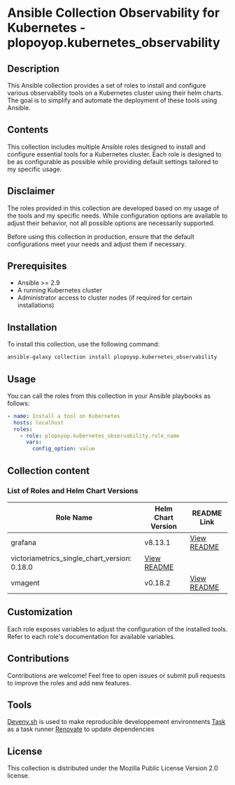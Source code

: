 # Ansible Collection Observability for Kubernetes - plopoyop.kubernetes_observability

## Description

This Ansible collection provides a set of roles to install and configure various observability tools on a Kubernetes cluster using their helm charts. The goal is to simplify and automate the deployment of these tools using Ansible.

## Contents

This collection includes multiple Ansible roles designed to install and configure essential tools for a Kubernetes cluster. Each role is designed to be as configurable as possible while providing default settings tailored to my specific usage.

## Disclaimer

The roles provided in this collection are developed based on my usage of the tools and my specific needs. While configuration options are available to adjust their behavior, not all possible options are necessarily supported.

Before using this collection in production, ensure that the default configurations meet your needs and adjust them if necessary.

## Prerequisites

- Ansible >= 2.9
- A running Kubernetes cluster
- Administrator access to cluster nodes (if required for certain installations)

## Installation

To install this collection, use the following command:

```sh
ansible-galaxy collection install plopoyop.kubernetes_observability
```

## Usage

You can call the roles from this collection in your Ansible playbooks as follows:

```yaml
- name: Install a tool on Kubernetes
  hosts: localhost
  roles:
    - role: plopoyop.kubernetes_observability.role_name
      vars:
        config_option: value
```

## Collection content
### List of Roles and Helm Chart Versions

| Role Name       | Helm Chart Version | README Link                                 |
| ---------       | ------------------ | ------------------------------------        |
| grafana | v8.13.1      | [View README](roles/grafana/README.md) |
| victoriametrics_single_chart_version: 0.18.0      | [View README](roles/victoriametrics/README.md) |
| vmagent | v0.18.2      | [View README](roles/victoriametrics/README.md) |

## Customization

Each role exposes variables to adjust the configuration of the installed tools. Refer to each role's documentation for available variables.

## Contributions

Contributions are welcome! Feel free to open issues or submit pull requests to improve the roles and add new features.

## Tools
[Devenv.sh](https://devenv.sh/) is used to make reproducible developpement environments
[Task](https://taskfile.dev/) as a task runner
[Renovate](https://github.com/renovatebot/renovate) to update dependencies

## License

This collection is distributed under the Mozilla Public License Version 2.0 license.
